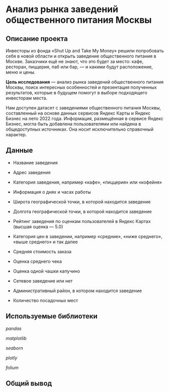 # Анализ рынка заведений общественного питания Москвы

## Описание проекта

Инвесторы из фонда «Shut Up and Take My Money» решили попробовать себя в новой области и открыть заведение общественного питания в Москве. Заказчики ещё не знают, что это будет за место: кафе, ресторан, пиццерия, паб или бар, — и какими будут расположение, меню и цены.

**Цель исследования** — анализ рынка заведений общественного питания Москвы, поиск интересных особенностей и презентация полученных результатов, которые в будущем помогут в выборе подходящего инвесторам места.

Нам доступен датасет с заведениями общественного питания Москвы, составленный на основе данных сервисов Яндекс Карты и Яндекс Бизнес на лето 2022 года. Информация, размещённая в сервисе Яндекс Бизнес, могла быть добавлена пользователями или найдена в общедоступных источниках. Она носит исключительно справочный характер.

## Данные

- Название заведения

- Адрес заведения

- Категория заведения, например «кафе», «пиццерия» или «кофейня»

- Информация о днях и часах работы

- Широта географической точки, в которой находится заведение

- Долгота географической точки, в которой находится заведение

- Рейтинг заведения по оценкам пользователей в Яндекс Картах (высшая оценка — 5.0)

- Категория цен в заведении, например «средние», «ниже среднего», «выше среднего» и так далее

- Средняя стоимость заказа
  
- Оценка среднего чека

- Оценка одной чашки капучино
 
- Сетевое заведение или нет
  
- Административный район, в котором находится заведение

- Количество посадочных мест

## Используемые библиотеки

*pandas*

*matplotlib*

*seaborn*

*plotly*

*folium*

## Общий вывод
